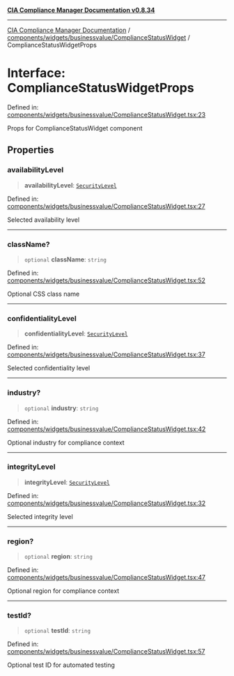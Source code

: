[**CIA Compliance Manager Documentation v0.8.34**](../../../../../README.md)

***

[CIA Compliance Manager Documentation](../../../../../modules.md) / [components/widgets/businessvalue/ComplianceStatusWidget](../README.md) / ComplianceStatusWidgetProps

# Interface: ComplianceStatusWidgetProps

Defined in: [components/widgets/businessvalue/ComplianceStatusWidget.tsx:23](https://github.com/Hack23/cia-compliance-manager/blob/a33140701dae02a85d2f0d957645dda4d2c4da41/src/components/widgets/businessvalue/ComplianceStatusWidget.tsx#L23)

Props for ComplianceStatusWidget component

## Properties

### availabilityLevel

> **availabilityLevel**: [`SecurityLevel`](../../../../../types/cia/type-aliases/SecurityLevel.md)

Defined in: [components/widgets/businessvalue/ComplianceStatusWidget.tsx:27](https://github.com/Hack23/cia-compliance-manager/blob/a33140701dae02a85d2f0d957645dda4d2c4da41/src/components/widgets/businessvalue/ComplianceStatusWidget.tsx#L27)

Selected availability level

***

### className?

> `optional` **className**: `string`

Defined in: [components/widgets/businessvalue/ComplianceStatusWidget.tsx:52](https://github.com/Hack23/cia-compliance-manager/blob/a33140701dae02a85d2f0d957645dda4d2c4da41/src/components/widgets/businessvalue/ComplianceStatusWidget.tsx#L52)

Optional CSS class name

***

### confidentialityLevel

> **confidentialityLevel**: [`SecurityLevel`](../../../../../types/cia/type-aliases/SecurityLevel.md)

Defined in: [components/widgets/businessvalue/ComplianceStatusWidget.tsx:37](https://github.com/Hack23/cia-compliance-manager/blob/a33140701dae02a85d2f0d957645dda4d2c4da41/src/components/widgets/businessvalue/ComplianceStatusWidget.tsx#L37)

Selected confidentiality level

***

### industry?

> `optional` **industry**: `string`

Defined in: [components/widgets/businessvalue/ComplianceStatusWidget.tsx:42](https://github.com/Hack23/cia-compliance-manager/blob/a33140701dae02a85d2f0d957645dda4d2c4da41/src/components/widgets/businessvalue/ComplianceStatusWidget.tsx#L42)

Optional industry for compliance context

***

### integrityLevel

> **integrityLevel**: [`SecurityLevel`](../../../../../types/cia/type-aliases/SecurityLevel.md)

Defined in: [components/widgets/businessvalue/ComplianceStatusWidget.tsx:32](https://github.com/Hack23/cia-compliance-manager/blob/a33140701dae02a85d2f0d957645dda4d2c4da41/src/components/widgets/businessvalue/ComplianceStatusWidget.tsx#L32)

Selected integrity level

***

### region?

> `optional` **region**: `string`

Defined in: [components/widgets/businessvalue/ComplianceStatusWidget.tsx:47](https://github.com/Hack23/cia-compliance-manager/blob/a33140701dae02a85d2f0d957645dda4d2c4da41/src/components/widgets/businessvalue/ComplianceStatusWidget.tsx#L47)

Optional region for compliance context

***

### testId?

> `optional` **testId**: `string`

Defined in: [components/widgets/businessvalue/ComplianceStatusWidget.tsx:57](https://github.com/Hack23/cia-compliance-manager/blob/a33140701dae02a85d2f0d957645dda4d2c4da41/src/components/widgets/businessvalue/ComplianceStatusWidget.tsx#L57)

Optional test ID for automated testing
